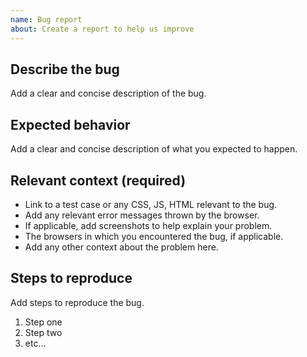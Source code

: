 ```yaml
---
name: Bug report
about: Create a report to help us improve
---
```

## Describe the bug
Add a clear and concise description of the bug.

## Expected behavior
Add a clear and concise description of what you expected to happen.

## Relevant context (required)
- Link to a test case or any CSS, JS, HTML relevant to the bug.
- Add any relevant error messages thrown by the browser.
- If applicable, add screenshots to help explain your problem.
- The browsers in which you encountered the bug, if applicable.
- Add any other context about the problem here.

## Steps to reproduce
Add steps to reproduce the bug.

1. Step one
1. Step two
1. etc...